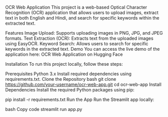 OCR Web Application
This project is a web-based Optical Character Recognition (OCR) application that allows users to upload images, extract text in both English and Hindi, and search for specific keywords within the extracted text.

Features
Image Upload: Supports uploading images in PNG, JPG, and JPEG formats.
Text Extraction (OCR): Extracts text from the uploaded images using EasyOCR.
Keyword Search: Allows users to search for specific keywords in the extracted text.
Demo
You can access the live demo of the application here: OCR Web Application on Hugging Face

Installation
To run this project locally, follow these steps:

Prerequisites
Python 3.x
Install required dependencies using requirements.txt.
Clone the Repository
bash
git clone https://github.com/your-username/ocr-web-app.git
cd ocr-web-app
Install Dependencies
Install the required Python packages using pip:

pip install -r requirements.txt
Run the App
Run the Streamlit app locally:

bash
Copy code
streamlit run app.py

